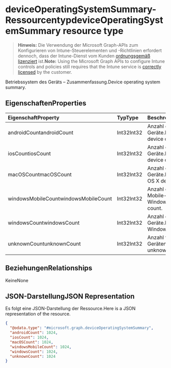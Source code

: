 # <a name="deviceoperatingsystemsummary-resource-type"></a><span data-ttu-id="5b930-101">deviceOperatingSystemSummary-Ressourcentyp</span><span class="sxs-lookup"><span data-stu-id="5b930-101">deviceOperatingSystemSummary resource type</span></span>

> <span data-ttu-id="5b930-102">**Hinweis:** Die Verwendung der Microsoft Graph-APIs zum Konfigurieren von Intune-Steuerelementen und -Richtlinien erfordert dennoch, dass der Intune-Dienst vom Kunden [ordnungsgemäß lizenziert](https://go.microsoft.com/fwlink/?linkid=839381) ist.</span><span class="sxs-lookup"><span data-stu-id="5b930-102">**Note:** Using the Microsoft Graph APIs to configure Intune controls and policies still requires that the Intune service is [correctly licensed](https://go.microsoft.com/fwlink/?linkid=839381) by the customer.</span></span>

<span data-ttu-id="5b930-103">Betriebssystem des Geräts – Zusammenfassung.</span><span class="sxs-lookup"><span data-stu-id="5b930-103">Device operating system summary.</span></span>
## <a name="properties"></a><span data-ttu-id="5b930-104">Eigenschaften</span><span class="sxs-lookup"><span data-stu-id="5b930-104">Properties</span></span>
|<span data-ttu-id="5b930-105">Eigenschaft</span><span class="sxs-lookup"><span data-stu-id="5b930-105">Property</span></span>|<span data-ttu-id="5b930-106">Typ</span><span class="sxs-lookup"><span data-stu-id="5b930-106">Type</span></span>|<span data-ttu-id="5b930-107">Beschreibung</span><span class="sxs-lookup"><span data-stu-id="5b930-107">Description</span></span>|
|:---|:---|:---|
|<span data-ttu-id="5b930-108">androidCount</span><span class="sxs-lookup"><span data-stu-id="5b930-108">androidCount</span></span>|<span data-ttu-id="5b930-109">Int32</span><span class="sxs-lookup"><span data-stu-id="5b930-109">Int32</span></span>|<span data-ttu-id="5b930-110">Anzahl der Android-Geräte.</span><span class="sxs-lookup"><span data-stu-id="5b930-110">Number of android device count.</span></span>|
|<span data-ttu-id="5b930-111">iosCount</span><span class="sxs-lookup"><span data-stu-id="5b930-111">iosCount</span></span>|<span data-ttu-id="5b930-112">Int32</span><span class="sxs-lookup"><span data-stu-id="5b930-112">Int32</span></span>|<span data-ttu-id="5b930-113">Anzahl der iOS-Geräte.</span><span class="sxs-lookup"><span data-stu-id="5b930-113">Number of iOS device count.</span></span>|
|<span data-ttu-id="5b930-114">macOSCount</span><span class="sxs-lookup"><span data-stu-id="5b930-114">macOSCount</span></span>|<span data-ttu-id="5b930-115">Int32</span><span class="sxs-lookup"><span data-stu-id="5b930-115">Int32</span></span>|<span data-ttu-id="5b930-116">Anzahl der Mac OS X-Geräte.</span><span class="sxs-lookup"><span data-stu-id="5b930-116">Number of Mac OS X device count.</span></span>|
|<span data-ttu-id="5b930-117">windowsMobileCount</span><span class="sxs-lookup"><span data-stu-id="5b930-117">windowsMobileCount</span></span>|<span data-ttu-id="5b930-118">Int32</span><span class="sxs-lookup"><span data-stu-id="5b930-118">Int32</span></span>|<span data-ttu-id="5b930-119">Anzahl der Windows Mobile-Geräte.</span><span class="sxs-lookup"><span data-stu-id="5b930-119">Number of Windows mobile device count.</span></span>|
|<span data-ttu-id="5b930-120">windowsCount</span><span class="sxs-lookup"><span data-stu-id="5b930-120">windowsCount</span></span>|<span data-ttu-id="5b930-121">Int32</span><span class="sxs-lookup"><span data-stu-id="5b930-121">Int32</span></span>|<span data-ttu-id="5b930-122">Anzahl der Windows-Geräte.</span><span class="sxs-lookup"><span data-stu-id="5b930-122">Number of Windows device count.</span></span>|
|<span data-ttu-id="5b930-123">unknownCount</span><span class="sxs-lookup"><span data-stu-id="5b930-123">unknownCount</span></span>|<span data-ttu-id="5b930-124">Int32</span><span class="sxs-lookup"><span data-stu-id="5b930-124">Int32</span></span>|<span data-ttu-id="5b930-125">Anzahl von unbekannten Geräten.</span><span class="sxs-lookup"><span data-stu-id="5b930-125">Number of unknown device count.</span></span>|

## <a name="relationships"></a><span data-ttu-id="5b930-126">Beziehungen</span><span class="sxs-lookup"><span data-stu-id="5b930-126">Relationships</span></span>
<span data-ttu-id="5b930-127">Keine</span><span class="sxs-lookup"><span data-stu-id="5b930-127">None</span></span>
## <a name="json-representation"></a><span data-ttu-id="5b930-128">JSON-Darstellung</span><span class="sxs-lookup"><span data-stu-id="5b930-128">JSON Representation</span></span>
<span data-ttu-id="5b930-129">Es folgt eine JSON-Darstellung der Ressource.</span><span class="sxs-lookup"><span data-stu-id="5b930-129">Here is a JSON representation of the resource.</span></span>
<!--{
  "blockType": "resource",
  "@odata.type": "microsoft.graph.deviceOperatingSystemSummary"
}-->
``` json
{
  "@odata.type": "#microsoft.graph.deviceOperatingSystemSummary",
  "androidCount": 1024,
  "iosCount": 1024,
  "macOSCount": 1024,
  "windowsMobileCount": 1024,
  "windowsCount": 1024,
  "unknownCount": 1024
}
```



